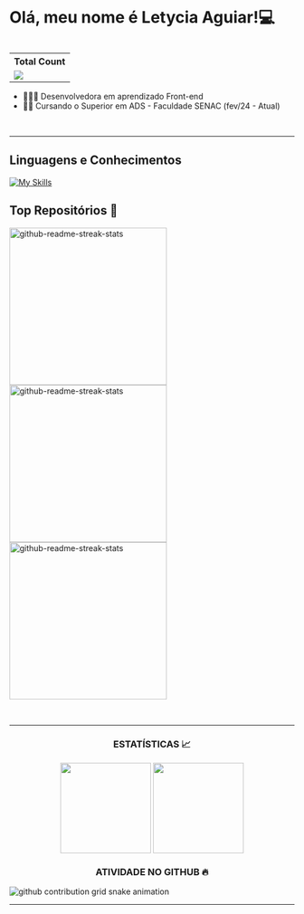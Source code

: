<h1>Olá, meu nome é Letycia Aguiar!💻</h1>
<table align="right">
  <tr>
    <th>Total Count</th>
  </tr>
  <tr>
    <td>
      <a href="https://github.com/Letycia-Aguiar17"> <img src="https://komarev.com/ghpvc/?username=Letycia-Aguiar17&style=for-the-badge&color=049602"> </a>
    </td>
  </tr>
</table>
<ul>
  <li> 👨‍💻🎨 Desenvolvedora em aprendizado Front-end</li>
  <li> 📖🚧 Cursando o Superior em ADS - Faculdade SENAC (fev/24 - Atual)</li>
</ul>

<br>
  <hr>

<div>

  <h2>Linguagens e Conhecimentos</h2>

  <a href="https://skillicons.dev">
    <img src="https://skillicons.dev/icons?i=figma,html,css,py" alt="My Skills">
  </a>
  <!--   <img src="https://img.shields.io/badge/TYPESCRIPT-%233178c6?style=for-the-badge&logo=typescript&color=%233178c6&labelColor=%23303030"> -->
  <!--  <img src="https://img.shields.io/badge/ANGULAR-%23dd1b16?style=for-the-badge&logo=angular&logoColor=%23dd1b16&labelColor=%23303030"> -->
  <!--   <img src="https://img.shields.io/badge/NODE.JS-%233c873a?style=for-the-badge&logo=node.js&logoColor=%233c873a&labelColor=%23303030">
  <img src="https://img.shields.io/badge/REACT.JS-%2361dafb?style=for-the-badge&logo=react&logoColor=%2361dafb&labelColor=%23303030"> 
  <img src="https://img.shields.io/badge/PHP-%238993be?style=for-the-badge&logo=php&logoColor=%238993be&labelColor=%23303030"> --> 
</div>

<h2>Top Repositórios 🥇</h2>
<p align="left">
  <a href="https://github.com/letyciiaaguiar/certificados"><img width="278" src="https://denvercoder1-github-readme-stats.vercel.app/api/pin/?username=letyciiaaguiar&repo=certificados&theme=react&hide_border=true" alt="github-readme-streak-stats"></a>
  <a href="https://github.com/letyciiaaguiar/facsenacdf"><img width="278" src="https://denvercoder1-github-readme-stats.vercel.app/api/pin/?username=letyciiaaguiar&repo=facsenacdf&theme=react&hide_border=true" alt="github-readme-streak-stats"></a>
  <a href="https://github.com/letyciaaguiar/SPIDER-MOVIE"><img width="278" src="https://denvercoder1-github-readme-stats.vercel.app/api/pin/?username=letyciiaaguiar&repo=SPIDER-MOVIE&theme=react&hide_border=true" alt="github-readme-streak-stats"></a>
</p>

<br>
  <hr>

<div align="center">
  <h3>ESTATÍSTICAS 📈</h3>
  <img align="center" height="160em" src="https://github-readme-stats.vercel.app/api?username=letyciiaaguiar&hide_border=true&show_icons=true&count_private=true&theme=react&hide=issues"/>     
  <img align="center" height="160em" src="https://github-readme-stats.vercel.app/api/top-langs/?username=letyciiaaguiar&layout=compact&langs_count=7&theme=react&hide_border=true"/>

  <h3> ATIVIDADE NO GITHUB 🔥</h3>
  <!-- <a href="https://github.com/letyciiaaguiar">      
  <img title="stats" alt="streak" src="https://github-readme-streak-stats.herokuapp.com/?user=letyciiaaguiar&theme=react&hide_border=true&stroke=white&locale=pt_BR&date_format=j%20M%5B%20Y%5D"/></a> -->
</div>
<!----------------- SNAKE ANIMATION ------------------>
<picture>
    <source media="(prefers-color-scheme: dark)" srcset="https://raw.githubusercontent.com/letyciiaaguiar/letyciiaaguiar/output/github-contribution-grid-snake-dark.svg">
    <source media="(prefers-color-scheme: light)" srcset="https://raw.githubusercontent.com/letyciiaaguiar/letyciiaaguiar/output/github-contribution-grid-snake.svg">
    <img alt="github contribution grid snake animation" src="https://raw.githubusercontent.com/letyciiaaguiar/letyciiaaguiar/output/github-contribution-grid-snake.svg">
  </picture>

<br>
  <hr>

<!-- <h3>LISTAS DE REPOSITÓRIOS</h3>
<ul>
  <a href="https://github.com/letyciiaaguiar/facsenacdf"><li>Repositórios de cursos 📚</li></a>
  <a href="https://github.com/letyciiaaguiar/certificados"><li>Certificados🎖️</li></a>

<div align="center">
  <h2>REDES SOCIAIS E CONTATOS ✉️</h2> 
  <a href="https://www.instagram.com/letyciiaaguiar/" target="_blank"><img src="https://img.shields.io/badge/Instagram-E4405F?style=for-the-badge&logo=instagram&logoColor=white"/></a>
  <a href="https://www.linkedin.com/in/letyciaaguiar/" target="_blank"><img src="https://img.shields.io/badge/LinkedIn-0077B5?style=for-the-badge&logo=linkedin&logoColor=white"/></a>
  <a href="mailto:letyciasaguiar@icloud.com" target="_blank"><img src="https://img.shields.io/badge/Gmail-D14836?style=for-the-badge&logo=gmail&logoColor=white"/></a>
  <a href="https://wa.me/5561982529096" target="_blank"><img src="https://img.shields.io/badge/Whatsapp-%2325d366?style=for-the-badge&logo=whatsapp&logoColor=%23FFFFFF"/></a>
</div>
<br>

  <!-- <div align="right"> 
  ![giphy](https://github.com/letyciiaaguiar)
  </div> -->
<!--
========================= Possíveis utilizáveis ========================
   | Tipo do Commit       | Emoji                | Palavra Chave | 
   |----------------------|----------------------|---------------|
   | Desafios             | ✒️ `:black_nib:`    | course        |
   | Bug Fix              | 🐛 `:bug:`          | fix           |
   | Comentários          | 💡 `:bulb:`         | docs          |
   | Documentação         | 📚 `:books:`        | docs          |
   | Em progresso         | 🚧 `:construction:` | progress      |
   | Estilização          | 🎨 `:art:`          | style         |
   | Mover/Renomear       | 🚚 `:truck:`        | chore         |
   | Novo recurso         | ✨ `:sparkles:`     | feat          |
   | Pequena Alteração    | 🔨 `:hammer:`       | edit          |
   | Deletando um arquivo | 🗑️ `:wastebasket:`  | remove        |
   | Teste Avulso         |  `:trollface:`      | test          |
   | Texto                | 📝 `:pencil:`       | text          |

-->
